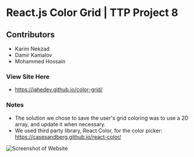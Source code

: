 # React.js Color Grid | TTP Project 8

## Contributors

- Karim Nekzad
- Damir Kamalov
- Mohammed Hossain

### View Site Here
- https://jahedev.github.io/color-grid/

### Notes

- The solution we chose to save the user's grid coloring was to use a 2D array, and update it when necessary.
- We used third party library, React Color, for the color picker: https://casesandberg.github.io/react-color/

![Screenshot of Website](https://i.imgur.com/YuafpUs.jpg)
